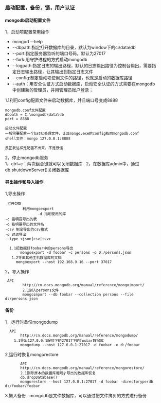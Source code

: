 ### 启动配置，备份，锁，用户认证

#### mongodb启动配置文件  
1，启动项配置常用操作  
- mongod --help  
- --dbpath:指定打开数据库的目录，默认为window下的c:\data\db  
- --port:指定服务器监听的端口号码，默认为27017  
- --fork:用守护进程的方式启动mongodb  
- --logpath:指定日志的输出路径，默认的日志输出路径为控制台输出，需要指定日志输出路径，让其输出到指定日志文件  
- --config:制定启动项使用文件的路径，也就是启动的数据库路径  
- --auth：用安全认证方式启动数据库，启动安全认证的方式需要在mongodb中创建新的管理员，并用管理员账户登录；  

1.1利用config配置文件来启动数据库，并且端口号变成8888  
```
mongodb.conf文件配置
dbpath = C:\mongodb\data\db
port = 8888

启动文件配置
一般需要配置一个bat批处理文件，让其mongo.exe的config指向mongodb.conf
shell文件：mongo 127.0.0.1:8888

反正我这样是配置不出来，不是很懂
```

2，停止mongodb服务  
1，ctrl+c：两次组合键就可以关闭数据库  
2，在数据库admin中，通过db.shutdownServer()关闭数据库  

#### 导出操作和导入操作
1,导出操作
```
 打开CMD
        利用mongoexport
	           -d 指明使用的库
-c 指明要导出的表
-o 指明要导出的文件名
-csv 制定导出的csv格式
-q 过滤导出
--type <json|csv|tsv>
```

```
  1.1把数据好foobar中的persons导出
	   mongoexport -d foobar -c persons -o D:/persons.json
   1.2导出其他主机数据库的文档
     mongoexport --host 192.168.0.16 --port 37017
```
2，导入操作  
```
 API
        http://cn.docs.mongodb.org/manual/reference/mongoimport/
        2.1到入persons文件
        mongoimport --db foobar --collection persons --file d:/persons.json
```

#### 备份  
1，运行时备份mongodump
```
  API
       http://cn.docs.mongodb.org/manual/reference/mongodump/
	1.1导出127.0.0.1服务下的27017下的foobar数据库
       mongodump --host 127.0.0.1:27017 -d foobar -o d:/foobar
```

2,运行时恢复mongorestore
```
       API
       http://cn.docs.mongodb.org/manual/reference/mongorestore/
       2.1删除原本的数据库用刚才导出的数据库恢复
       db.dropDatabase()
       mongorestore --host 127.0.0.1:27017 -d foobar -directoryperdb d:/foobar/foobar
```
3,懒人备份  
mongodb是文件数据库，可以通过把文件拷贝的方式进行备份



